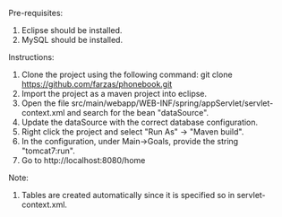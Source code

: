 
Pre-requisites:
1. Eclipse should be installed.
2. MySQL should be installed.
	
Instructions:

1. Clone the project using the following command:
	git clone https://github.com/farzas/phonebook.git
2. Import the project as a maven project into eclipse.
3. Open the file src/main/webapp/WEB-INF/spring/appServlet/servlet-context.xml and search for the bean "dataSource".
4. Update the dataSource with the correct database configuration.
5. Right click the project and select "Run As" -> "Maven build".
6. In the configuration, under Main->Goals, provide the string "tomcat7:run".
7. Go to http://localhost:8080/home

Note:
1. Tables are created automatically since it is specified so in servlet-context.xml. 